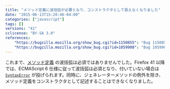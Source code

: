 ```yaml
---
title: "メソッド定義に波括弧が必要となり、コンストラクタとして扱えなくなりました"
date: "2015-06-13T15:20:46-04:00"
categories: ["javascript"]
tags: []
versions: "41"
cclicense: "BY-SA 3.0"
references:
    "https://bugzilla.mozilla.org/show_bug.cgi?id=1150855": "Bug 1150855 - Method definitions require curly brackets"
    "https://bugzilla.mozilla.org/show_bug.cgi?id=1059908": "Bug 1059908 - Method definitions and getter/setter functions should not be constructors"
---
```

これまで、[メソッド定義](https://developer.mozilla.org/ja/docs/Web/JavaScript/Reference/Functions/Method_definitions) の波括弧は必須ではありませんでした。Firefox 41 以降では、ECMAScript 6 仕様に従って波括弧は必須となり、付いていない場合は [`SyntaxError`](https://developer.mozilla.org/ja/docs/Web/JavaScript/Reference/Global_Objects/SyntaxError) が投げられます。同時に、ジェネレーターメソッドの例外を除き、メソッド定義をコンストラクタとして記述することはできなくなりました。
